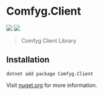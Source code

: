﻿# Comfyg.Client

[![](https://img.shields.io/nuget/vpre/Comfyg.Client?style=flat-square)](https://www.nuget.org/packages/Comfyg.Client)
[![](https://img.shields.io/github/license/DavidVollmers/Comfyg?style=flat-square)](https://github.com/DavidVollmers/Comfyg/blob/main/LICENSE.txt)

> Comfyg Client Library

## Installation

```shell
dotnet add package Comfyg.Client
```

Visit [nuget.org](https://www.nuget.org/packages/Comfyg.Client) for more information.
